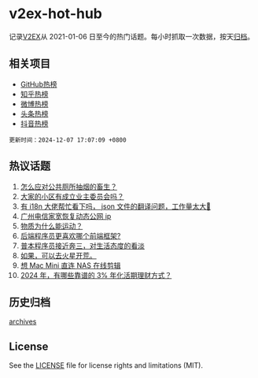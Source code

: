 # v2ex-hot-hub

 记录[V2EX](https://www.v2ex.com/)从 2021-01-06 日至今的热门话题。每小时抓取一次数据，按天[归档](archives)。
 
 ## 相关项目

- [GitHub热榜](https://github.com/it985/github-hot-hub)
- [知乎热榜](https://github.com/it985/zhihu-hot-hub)
- [微博热榜](https://github.com/it985/weibo-hot-hub)
- [头条热榜](https://github.com/it985/toutiao-hot-hub)
- [抖音热榜](https://github.com/it985/douyin-hot-hub)


 `更新时间：2024-12-07 17:07:09 +0800`

## 热议话题

1. [怎么应对公共厕所抽烟的畜生？](https://www.v2ex.com/t/1095576)
1. [大家的小区有成立业主委员会吗？](https://www.v2ex.com/t/1095678)
1. [有 i18n 大佬帮忙看下吗， json 文件的翻译问题，工作量太大🤪](https://www.v2ex.com/t/1095668)
1. [广州电信家宽恢复动态公网 ip](https://www.v2ex.com/t/1095579)
1. [物质为什么能运动？](https://www.v2ex.com/t/1095649)
1. [后端程序员更喜欢哪个前端框架?](https://www.v2ex.com/t/1095588)
1. [普本程序员接近奔三，对生活态度的看淡](https://www.v2ex.com/t/1095663)
1. [如果，可以去火星开荒。](https://www.v2ex.com/t/1095688)
1. [想 Mac Mini 直连 NAS 在线剪辑](https://www.v2ex.com/t/1095650)
1. [2024 年，有哪些靠谱的 3% 年化活期理财方式？](https://www.v2ex.com/t/1095698)

## 历史归档

[archives](archives)

## License

See the [LICENSE](LICENSE) file for license rights and limitations (MIT).
